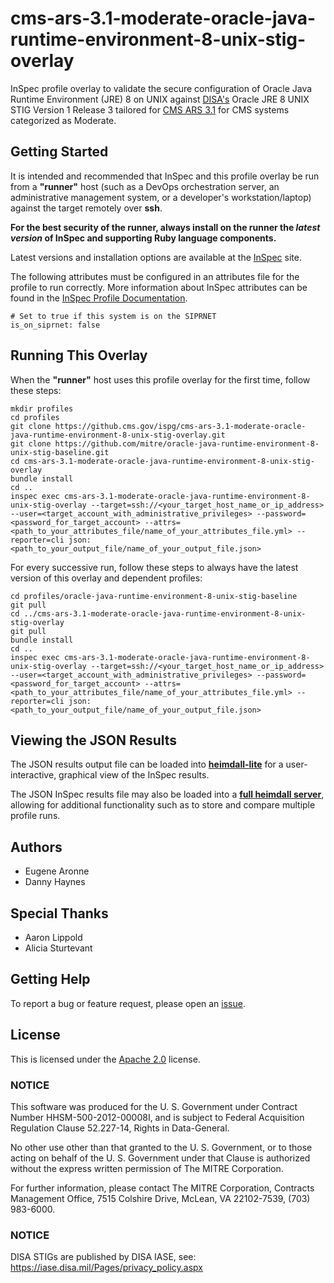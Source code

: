 # cms-ars-3.1-moderate-oracle-java-runtime-environment-8-unix-stig-overlay
InSpec profile overlay to validate the secure configuration of Oracle Java Runtime Environment (JRE) 8 on UNIX against [DISA's](https://iase.disa.mil/stigs/Pages/index.aspx) Oracle JRE 8 UNIX STIG Version 1 Release 3 tailored for [CMS ARS 3.1](https://www.cms.gov/Research-Statistics-Data-and-Systems/CMS-Information-Technology/InformationSecurity/Info-Security-Library-Items/ARS-31-Publication.html) for CMS systems categorized as Moderate.

## Getting Started  
It is intended and recommended that InSpec and this profile overlay be run from a __"runner"__ host (such as a DevOps orchestration server, an administrative management system, or a developer's workstation/laptop) against the target remotely over __ssh__.

__For the best security of the runner, always install on the runner the _latest version_ of InSpec and supporting Ruby language components.__ 

Latest versions and installation options are available at the [InSpec](http://inspec.io/) site.

The following attributes must be configured in an attributes file for the profile to run correctly. More information about InSpec attributes can be found in the [InSpec Profile Documentation](https://www.inspec.io/docs/reference/profiles/).

```
# Set to true if this system is on the SIPRNET
is_on_siprnet: false
```

## Running This Overlay
When the __"runner"__ host uses this profile overlay for the first time, follow these steps: 

```
mkdir profiles
cd profiles
git clone https://github.cms.gov/ispg/cms-ars-3.1-moderate-oracle-java-runtime-environment-8-unix-stig-overlay.git
git clone https://github.com/mitre/oracle-java-runtime-environment-8-unix-stig-baseline.git
cd cms-ars-3.1-moderate-oracle-java-runtime-environment-8-unix-stig-overlay
bundle install
cd ..
inspec exec cms-ars-3.1-moderate-oracle-java-runtime-environment-8-unix-stig-overlay --target=ssh://<your_target_host_name_or_ip_address> --user=<target_account_with_administrative_privileges> --password=<password_for_target_account> --attrs=<path_to_your_attributes_file/name_of_your_attributes_file.yml> --reporter=cli json:<path_to_your_output_file/name_of_your_output_file.json>
```

For every successive run, follow these steps to always have the latest version of this overlay and dependent profiles:

```
cd profiles/oracle-java-runtime-environment-8-unix-stig-baseline
git pull
cd ../cms-ars-3.1-moderate-oracle-java-runtime-environment-8-unix-stig-overlay
git pull
bundle install
cd ..
inspec exec cms-ars-3.1-moderate-oracle-java-runtime-environment-8-unix-stig-overlay --target=ssh://<your_target_host_name_or_ip_address> --user=<target_account_with_administrative_privileges> --password=<password_for_target_account> --attrs=<path_to_your_attributes_file/name_of_your_attributes_file.yml> --reporter=cli json:<path_to_your_output_file/name_of_your_output_file.json>
```

## Viewing the JSON Results

The JSON results output file can be loaded into __[heimdall-lite](https://mitre.github.io/heimdall-lite/)__ for a user-interactive, graphical view of the InSpec results. 

The JSON InSpec results file may also be loaded into a __[full heimdall server](https://github.com/mitre/heimdall)__, allowing for additional functionality such as to store and compare multiple profile runs.

## Authors
* Eugene Aronne
* Danny Haynes

## Special Thanks
* Aaron Lippold
* Alicia Sturtevant

## Getting Help
To report a bug or feature request, please open an [issue](https://github.cms.gov/ispg/cms-ars-3.1-moderate-oracle-java-runtime-environment-8-unix-stig-overlay/issues/new).

## License
This is licensed under the [Apache 2.0](https://www.apache.org/licenses/LICENSE-2.0) license. 

### NOTICE  

This software was produced for the U. S. Government under Contract Number HHSM-500-2012-00008I, and is subject to Federal Acquisition Regulation Clause 52.227-14, Rights in Data-General.  

No other use other than that granted to the U. S. Government, or to those acting on behalf of the U. S. Government under that Clause is authorized without the express written permission of The MITRE Corporation.

For further information, please contact The MITRE Corporation, Contracts Management Office, 7515 Colshire Drive, McLean, VA  22102-7539, (703) 983-6000.

### NOTICE
DISA STIGs are published by DISA IASE, see: https://iase.disa.mil/Pages/privacy_policy.aspx
